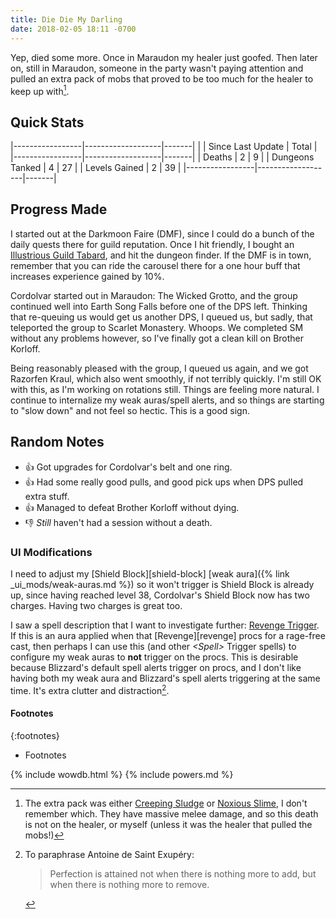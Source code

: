 ```yaml
---
title: Die Die My Darling
date: 2018-02-05 18:11 -0700
---
```

Yep, died some more. Once in Maraudon my healer just goofed. Then later on, still in Maraudon, someone in the party wasn't paying attention and pulled an extra pack of mobs that proved to be too much for the healer to keep up with[^1].

## Quick Stats

|-----------------|-------------------|-------|
|                 | Since Last Update | Total |
|-----------------|-------------------|-------|
| Deaths          | 2                 | 9     |
| Dungeons Tanked | 4                 | 27    |
| Levels Gained   | 2                 | 39    |
|-----------------|-------------------|-------|

## Progress Made

I started out at the Darkmoon Faire (DMF), since I could do a bunch of the daily quests there for guild reputation. Once I hit friendly, I bought an [Illustrious Guild Tabard](https://www.wowdb.com/items/69209-illustrious-guild-tabard), and hit the dungeon finder. If the DMF is in town, remember that you can ride the carousel there for a one hour buff that increases experience gained by 10%.

Cordolvar started out in Maraudon: The Wicked Grotto, and the group continued well into Earth Song Falls before one of the DPS left. Thinking that re-queuing us would get us another DPS, I queued us, but sadly, that teleported the group to Scarlet Monastery. Whoops. We completed SM without any problems however, so I've finally got a clean kill on Brother Korloff.

Being reasonably pleased with the group, I queued us again, and we got Razorfen Kraul, which also went smoothly, if not terribly quickly. I'm still OK with this, as I'm working on rotations still. Things are feeling more natural. I continue to internalize my weak auras/spell alerts, and so things are starting to "slow down" and not feel so hectic. This is a good sign.

## Random Notes

* &#x1f44d; Got upgrades for Cordolvar's belt and one ring.
* &#x1f44d; Had some really good pulls, and good pick ups when DPS pulled extra stuff.
* &#x1f44d; Managed to defeat Brother Korloff without dying.
* &#x1f44e; _Still_ haven't had a session without a death.

### UI Modifications

I need to adjust my [Shield Block][shield-block] [weak aura]({% link _ui_mods/weak-auras.md %}) so it won't trigger is Shield Block is already up, since having reached level 38, Cordolvar's Shield Block now has two charges. Having two charges is great too.

I saw a spell description that I want to investigate further: [Revenge Trigger](http://www.wowdb.com/spells/5301-revenge-trigger). If this is an aura applied when that [Revenge][revenge] procs for a rage-free cast, then perhaps I can use this (and other _&lt;Spell&gt;_ Trigger spells) to configure my weak auras to **not** trigger on the procs. This is desirable because Blizzard's default spell alerts trigger on procs, and I don't like having both my weak aura and Blizzard's spell alerts triggering at the same time. It's extra clutter and distraction[^2].

#### Footnotes

{:footnotes}
* Footnotes

[^1]:
    The extra pack was either [Creeping Sludge](http://www.wowdb.com/npcs/12222-creeping-sludge) or [Noxious Slime](http://www.wowdb.com/npcs/12221-noxious-slime), I don't remember which. They have massive melee damage, and so this death is not on the healer, or myself (unless it was the healer that pulled the mobs!)

[^2]:
    To paraphrase Antoine de Saint Exupéry:

    > Perfection is attained not when there is nothing more to add, but when there is nothing more to remove.

{% include wowdb.html %}
{% include powers.md %}
